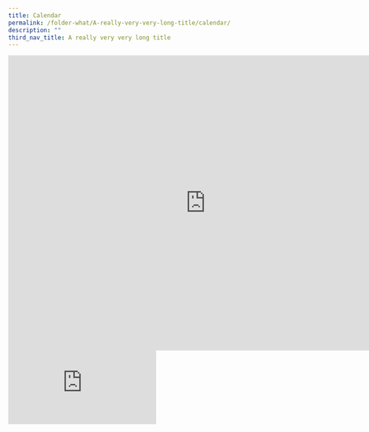 ```yaml
---
title: Calendar
permalink: /folder-what/A-really-very-very-long-title/calendar/
description: ""
third_nav_title: A really very very long title
---
```

<iframe src="https://calendar.google.com/calendar/embed?src=c_eoglto4ou3h4ocarcgt48420qc%40group.calendar.google.com&ctz=Asia%2FSingapore" style="border: 0" width="800" height="600" frameborder="0" scrolling="no"></iframe>

<iframe src=https://calendar.google.com/calendar/embed?height=600&wkst=1&bgcolor=%23ffffff&ctz=Asia%2FSingapore&src=YzhlMDFiZjM2N2NjNDhmNGM4YTM4ZWFkNDg2NTU4MmU5M2YyYWE2OTdlZGRkMjUyNjgzN2UwNDYzYWRiNjhmZUBncm91cC5jYWxlbmRhci5nb29nbGUuY29t&color=%23E67C73 style=”border:0” width=”800” height=”600” frameborder=”0” scrolling=”no”></iframe>